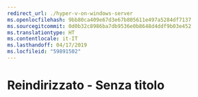 ```yaml
---
redirect_url: ./hyper-v-on-windows-server
ms.openlocfilehash: 9bb80ca409e67d3e67b805611e497a5284df7137
ms.sourcegitcommit: 0d0b32c8986ba7db9536e0b8648d4ddf9b03e452
ms.translationtype: HT
ms.contentlocale: it-IT
ms.lasthandoff: 04/17/2019
ms.locfileid: "59891502"
---
```

# <a name="redirected--no-title"></a>Reindirizzato - Senza titolo
